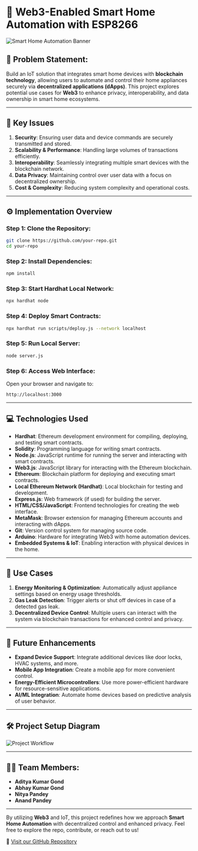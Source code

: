 # 🚀 Web3-Enabled Smart Home Automation with ESP8266

![Smart Home Automation Banner](https://github.com/user-attachments/assets/78bccfbd-577c-41bb-9ab5-206787994006)

## 📜 Problem Statement:
Build an IoT solution that integrates smart home devices with **blockchain technology**, allowing users to automate and control their home appliances securely via **decentralized applications (dApps)**. This project explores potential use cases for **Web3** to enhance privacy, interoperability, and data ownership in smart home ecosystems.

---

## 🔑 Key Issues
1. **Security**: Ensuring user data and device commands are securely transmitted and stored.
2. **Scalability & Performance**: Handling large volumes of transactions efficiently.
3. **Interoperability**: Seamlessly integrating multiple smart devices with the blockchain network.
4. **Data Privacy**: Maintaining control over user data with a focus on decentralized ownership.
5. **Cost & Complexity**: Reducing system complexity and operational costs.

---

## ⚙️ Implementation Overview

### Step 1: Clone the Repository:
```bash
git clone https://github.com/your-repo.git
cd your-repo
```

### Step 2: Install Dependencies:
```bash
npm install
```

### Step 3: Start Hardhat Local Network:
```bash
npx hardhat node
```

### Step 4: Deploy Smart Contracts:
```bash
npx hardhat run scripts/deploy.js --network localhost
```

### Step 5: Run Local Server:
```bash
node server.js
```

### Step 6: Access Web Interface:
Open your browser and navigate to:
```
http://localhost:3000
```

---

## 💻 Technologies Used

- **Hardhat**: Ethereum development environment for compiling, deploying, and testing smart contracts.
- **Solidity**: Programming language for writing smart contracts.
- **Node.js**: JavaScript runtime for running the server and interacting with smart contracts.
- **Web3.js**: JavaScript library for interacting with the Ethereum blockchain.
- **Ethereum**: Blockchain platform for deploying and executing smart contracts.
- **Local Ethereum Network (Hardhat)**: Local blockchain for testing and development.
- **Express.js**: Web framework (if used) for building the server.
- **HTML/CSS/JavaScript**: Frontend technologies for creating the web interface.
- **MetaMask**: Browser extension for managing Ethereum accounts and interacting with dApps.
- **Git**: Version control system for managing source code.
- **Arduino**: Hardware for integrating Web3 with home automation devices.
- **Embedded Systems & IoT**: Enabling interaction with physical devices in the home.

---

## 🔧 Use Cases

1. **Energy Monitoring & Optimization**: Automatically adjust appliance settings based on energy usage thresholds.
2. **Gas Leak Detection**: Trigger alerts or shut off devices in case of a detected gas leak.
3. **Decentralized Device Control**: Multiple users can interact with the system via blockchain transactions for enhanced control and privacy.

---

## 🚀 Future Enhancements

- **Expand Device Support**: Integrate additional devices like door locks, HVAC systems, and more.
- **Mobile App Integration**: Create a mobile app for more convenient control.
- **Energy-Efficient Microcontrollers**: Use more power-efficient hardware for resource-sensitive applications.
- **AI/ML Integration**: Automate home devices based on predictive analysis of user behavior.

---

## 🛠️ Project Setup Diagram

![Project Workflow](https://github.com/user-attachments/assets/fcb82a05-9f1b-4c35-abb4-b161cb448b28)

---

## 🧑‍💻 Team Members:

- **Aditya Kumar Gond**
- **Abhay Kumar Gond**
- **Nitya Pandey**
- **Anand Pandey**

---

By utilizing **Web3** and IoT, this project redefines how we approach **Smart Home Automation** with decentralized control and enhanced privacy. Feel free to explore the repo, contribute, or reach out to us!

🔗 [Visit our GitHub Repository](https://github.com/your-repo)
